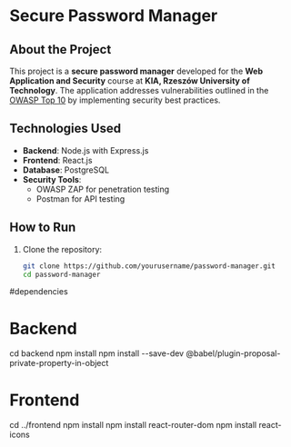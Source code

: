 # Secure Password Manager

## About the Project

This project is a **secure password manager** developed for the **Web Application and Security** course at **KIA, Rzeszów University of Technology**. The application addresses vulnerabilities outlined in the [OWASP Top 10](https://owasp.org) by implementing security best practices.

## Technologies Used

- **Backend**: Node.js with Express.js  
- **Frontend**: React.js  
- **Database**: PostgreSQL  
- **Security Tools**:  
  - OWASP ZAP for penetration testing  
  - Postman for API testing  

## How to Run

1. Clone the repository:
   ```bash
   git clone https://github.com/yourusername/password-manager.git
   cd password-manager

#dependencies
# Backend
cd backend
npm install
npm install --save-dev @babel/plugin-proposal-private-property-in-object

# Frontend
cd ../frontend
npm install
npm install react-router-dom
npm install react-icons
